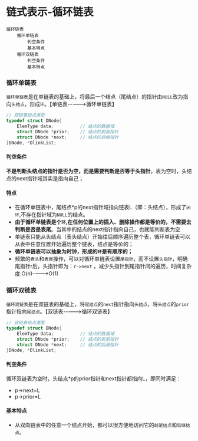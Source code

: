 # 链式表示-循环链表


```mindmap
循环链表
    循环单链表
        判空条件
        基本特点
    循环双链表
        判空条件
        基本特点

```


### 循环单链表

`循环单链表`是在单链表的基础上，将最后一个结点（尾结点）的指针由`NULL`改为指向`头结点`，形成`环`。【单链表----->循环单链表】


```cpp
// 双链表结点类型
typedef struct DNode{
    ElemType data;          // 结点的数据域
    struct DNode *prior;    // 结点的前驱指针
    struct DNode *next;     // 结点的后继指针
}DNode, *DlinkList;

```

#### 判空条件

**不是判断头结点的指针是否为空，而是需要判断是否等于头指针**，表为空时，头结点的next指针域其实是指向自己；



#### 特点

- 在循环单链表中，尾结点*p的next指针域指向链表L（即：头结点），形成了`闭环`,不存在指针域为`NULL`的结点。
- **由于循环单链表是个`环`,在任何位置上的插入、删除操作都是等价的，不需要去判断是否是表尾**。当其中的结点的next指针指向自己，也就能判断表为空
- 单链表只能从头结点（表头结点）开始往后顺序遍历整个表，循环单链表可以从表中任意位置开始遍历整个链表，结点是等价的；
- **循环单链表可以抽象为时钟，形成的`环`是有顺序的；**
- 频繁的`表头`和`表尾`操作，可以对循环单链表设置`尾指针`，而不设置`头指针`，明确尾指针r后，头指针即为：`r->next` ，减少头指针到尾指针间的遍历，时间复杂度:O(n)---->O(1)




### 循环双链表

`循环双链表`是在双链表的基础上，将`尾结点`的`next`指针指向`头结点`，将`头结点`的`prior`指针指向`尾结点`。【双链表----->循环双链表】


```cpp
// 双链表结点类型
typedef struct DNode{
    ElemType data;          // 结点的数据域
    struct DNode *prior;    // 结点的前驱指针
    struct DNode *next;     // 结点的后继指针
}DNode, *DlinkList;

```

#### 判空条件

循环双链表为空时，头结点*p的prior指针和next指针都指向L，即同时满足：

- p->next=L
- p->prior=L


#### 基本特点

- 从双向链表中的任意一个结点开始，都可以很方便地访问它的`前驱结点`和`后继结点`。